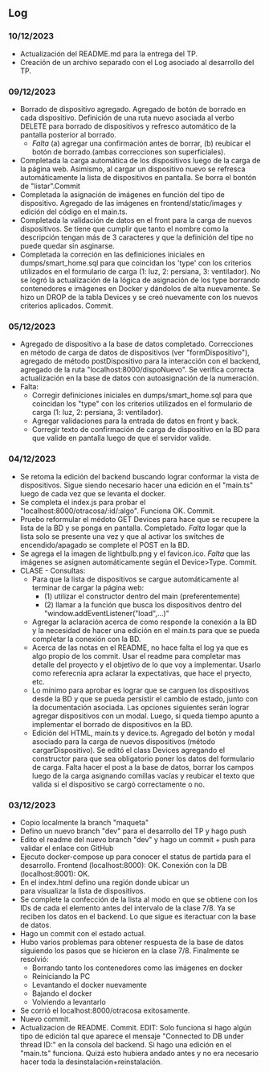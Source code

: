 ## Log

### 10/12/2023
- Actualización del README.md para la entrega del TP.
- Creación de un archivo separado con el Log asociado al desarrollo del TP.

### 09/12/2023
- Borrado de dispositivo agregado. Agregado de botón de borrado en cada dispositivo. Definición de una ruta nuevo asociada al verbo DELETE para borrado de dispositivos y refresco automático de la pantalla posterior al borrado. 
    - *Falta* (a) agregar una confirmación antes de borrar, (b) reubicar el botón de borrado.(ambas correcciones son superficiales).
- Completada la carga automática de los dispositivos luego de la carga de la página web. Asimismo, al cargar un dispositivo nuevo se refresca automáticamente la lista de dispositivos en pantalla. Se borra el bontón de "listar".Commit
- Completada la asignación de imágenes en función del tipo de dispositivo. Agregado de las imágenes en frontend/static/images y edición del código en el main.ts.
- Completada la validación de datos en el front para la carga de nuevos dispositivos. Se tiene que cumplir que tanto el nombre como la descripción tengan más de 3 caracteres y que la definición del tipe no puede quedar sin asginarse.
- Completada la correción en las definiciones iniciales en dumps/smart_home.sql para que coincidan los 'type' con los criterios utilizados en el formulario de carga (1: luz, 2: persiana, 3: ventilador). No se logró la actualización de la lógica de asignación de los type borrando contenedores e imágenes en Docker y dándolos de alta nuevamente. Se hizo un DROP de la tabla Devices y se creó nuevamente con los nuevos criterios aplicados. Commit.

### 05/12/2023
- Agregado de dispositivo a la base de datos completado. Correcciones en método de carga de datos de dispositivos (ver "formDispositivo"), agregado de método postDispositivo para la interacción con el backend, agregado de la ruta "localhost:8000/dispoNuevo". Se verifica correcta actualización en la base de datos con autoasignación de la numeración.
- Falta: 
    - Corregir definiciones iniciales en dumps/smart_home.sql para que coincidan los "type" con los criterios utilizados en el formulario de carga (1: luz, 2: persiana, 3: ventilador).
    - Agregar validaciones para la entrada de datos en front y back.
    - Corregir texto de confirmación de carga de dispositivo en la BD para que valide en pantalla luego de que el servidor valide.

### 04/12/2023
- Se retoma la edición del backend buscando lograr conformar la vista de dispositivos. Sigue siendo necesario hacer una edición en el "main.ts" luego de cada vez que se levanta el docker.
- Se completa el index.js para probar el "localhost:8000/otracosa/:id/:algo". Funciona OK. Commit.
- Pruebo reformular el médoto GET Devices para hace que se recupere la lista de la BD y se ponga en pantalla. Completado. *Falta* logar que la lista solo se presente una vez y que al activar los switches de encendido/apagado se complete el POST en la BD.
- Se agrega el la imagen de lightbulb.png y el favicon.ico. *Falta* que las imágenes se asignen automáticamente según el Device>Type. Commit.
- CLASE - Consultas: 
    - Para que la lista de dispositivos se cargue automáticamente al terminar de cargar la página web:
        - (1) utilizar el constructor dentro del main (preferentemente)
        - (2) llamar a la función que busca los dispositivos dentro del "window.addEventListener("load",...)"
    - Agregar la aclaración acerca de como responde la conexión a la BD y la necesidad de hacer una edición en el main.ts para que se pueda completar la conexión con la BD.
    - Acerca de las notas en el README, no hace falta el log ya que es algo propio de los commit. Usar el readme para completar mas detalle del proyecto y el objetivo de lo que voy a implementar. Usarlo como referecnia apra aclarar la expectativas, que hace el pryecto, etc.
    - Lo mínimo para aprobar es lograr que se carguen los dispositivos desde la BD y que se pueda persistir el cambio de estado, junto con la documentación asociada. Las opciones siguientes serán lograr agregar dispositivos con un modal. Luego, si queda tiempo apunto a implementar el borrado de dispositivos en la BD.
    - Edición del HTML, main.ts y device.ts. Agregado del botón y modal asociado para la carga de nuevos dispositivos (método cargarDispositivo). Se editó el class Devices agregando el constructor para que sea obligatorio poner los datos del formulario de carga. Falta hacer el post a la base de datos, borrar los campos luego de la carga asignando comillas vacías y reubicar el texto que valida si el dispositivo se cargó correctamente o no.

### 03/12/2023
- Copio localmente la branch "maqueta"
- Defino un nuevo branch "dev" para el desarrollo del TP y hago push
- Edito el readme del nuevo branch "dev" y hago un commit + push para validar el enlace con GitHub
- Ejecuto docker-compose up para conocer el status de partida para el desarrollo. Frontend (localhost:8000): OK. Conexión con la DB (localhost:8001): OK.
- En el index.html defino una región donde ubicar un <div> para visualizar la lista de dispositivos.
- Se complete la confección de la lista al modo en que se obtiene con los IDs de cada el elemento antes del intervalo de la clase 7/8. Ya se reciben los datos en el backend. Lo que sigue es iteractuar con la base de datos.
- Hago un commit con el estado actual.
- Hubo varios problemas para obtener respuesta de la base de datos siguiendo los pasos que se hicieron en la clase 7/8. Finalmente se resolvió:
    - Borrando tanto los contenedores como las imágenes en docker
    - Reiniciando la PC
    - Levantando el docker nuevamente
    - Bajando el docker
    - Volviendo a levantarlo
-  Se corrió el localhost:8000/otracosa exitosamente.
- Nuevo commit. 
- Actualizacion de README. Commit. EDIT: Solo funciona si hago algún tipo de edición tal que aparece el mensaje "Connected to DB under thread ID:" en la consola del backend. Si hago una edición en el "main.ts" funciona. Quizá esto hubiera andado antes y no era necesario hacer toda la desinstalación+reinstalación.